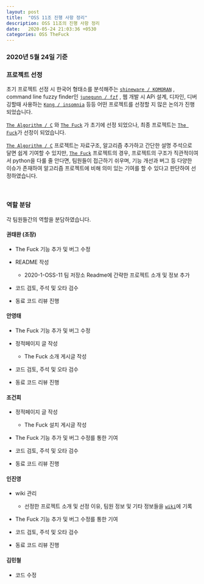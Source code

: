 ```yaml
---
layout: post
title:  "OSS 11조 진행 사항 정리"
description: OSS 11조의 진행 사항 정리
date:   2020-05-24 21:03:36 +0530
categories: OSS TheFuck
---
```


### 2020년 5월 24일 기준

### 프로젝트 선정

초기 프로젝트 선정 시 한국어 형태소를 분석해주는 [`shineware / KOMORAN`](https://github.com/shineware/KOMORAN) , command line fuzzy finder인 [`junegunn / fzf`](https://github.com/junegunn/fzf) , 웹 개발 시 APi 설계, 디자인, 디버깅할때 사용하는  [`Kong / insomnia`](https://github.com/Kong/insomnia) 등등 어떤 프로젝트를 선정할 지 많은 논의가 진행되었습니다.
 
[`The Algorithm / C`](https://github.com/TheAlgorithms/C) 와 [`The Fuck`](https://github.com/nvbn/thefuck) 가 초기에 선정 되었으나, 최종 프로젝트는 [`The Fuck`](https://github.com/nvbn/thefuck)가 선정이 되었습니다.

[`The Algorithm / C`](https://github.com/TheAlgorithms/C) 프로젝트는 자료구조, 알고리즘 추가하고 간단한 설명 주석으로 달면 쉽게 기여할 수 있지만, [`The Fuck`](https://github.com/nvbn/thefuck) 프로젝트의 경우, 프로젝트의 구조가 직관적이여서 python을 다룰 줄 안다면, 팀원들이 접근하기 쉬우며, 기능 개선과 버그 등 다양한 이슈가 존재하여 알고리즘 프로젝트에 비해 의미 있는 기여를 할 수 있다고 판단하여 선정하였습니다.

&nbsp;&nbsp;&nbsp;&nbsp;

### 역할 분담

각 팀원들간의 역할을 분담하였습니다.

#### 권태완 (조장)

- The Fuck 기능 추가 및 버그 수정

- README 작성
    - 2020-1-OSS-11 팀 저장소 Readme에 간략한 프로젝트 소개 및 정보 추가

- 코드 검토, 주석 및 오타 검수

- 동료 코드 리뷰 진행

#### 안영태

- The Fuck 기능 추가 및 버그 수정

- 정적페이지 글 작성

    - The Fuck 소개 게시글 작성

- 코드 검토, 주석 및 오타 검수

- 동료 코드 리뷰 진행


#### 조건희

- 정적페이지 글 작성

    - The Fuck 설치 게시글 작성

- The Fuck 기능 추가 및 버그 수정를 통한 기여

- 코드 검토, 주석 및 오타 검수

- 동료 코드 리뷰 진행

#### 인진영
    
- wiki 관리

    - 선정한 프로젝트 소개 및 선정 이유, 팀원 정보 및 기타 정보들을 [`wiki`](https://github.com/20-1-SKKU-OSS/2020-1-OSS-11/wiki)에 기록

- The Fuck 기능 추가 및 버그 수정를 통한 기여

- 코드 검토, 주석 및 오타 검수

- 동료 코드 리뷰 진행

#### 김민철

- 코드 수정

&nbsp;&nbsp;&nbsp;&nbsp;